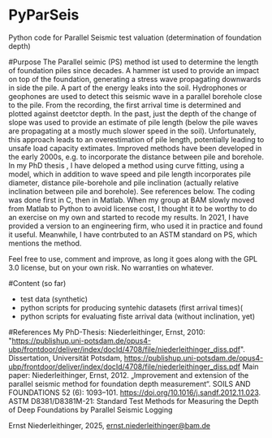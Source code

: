 # PyParSeis
Python code for Parallel Seismic test valuation (determination of foundation depth)

#Purpose
The Parallel seimic (PS) method ist used to determine the length of foundation piles since decades. A hammer ist used to provide an impact on top of the foundation, generating a stress wave propagating downwards in side the pile. A part of the energy leaks into the soil. Hydrophones or geophones are used to detect this seismic wave in a parallel borehole close to the pile.
From the recording, the first arrival time is determined and plotted against deetctor depth. In the past, just the depth of the change of slope was used to provide an estimate of pile length (below the pile waves are propagating at a mostly much slower speed in the soil). Unfortunately, this approach leads to an overestimation of pile length, potentially leading to unsafe load capacity extimates. Improved methods have been developed in the early 2000s, e.g. to incorporate the distance between pile and borehole.
In my PhD thesis , I have deloped a method using curve fitting, using a model, which in addition to wave speed and pile length incorporates pile diameter, distance pile-borehole and pile inclination (actually relative inclination between pile and borehole). See references below. The coding was done first in C, then in Matlab. When my group at BAM slowly moved from Matlab to Python to avoid license cost, I thought it to be worthy to do an exercise on my own and started to recode my results. In 2021, I have provided a version to an engineering firm, who used it in practice and found it useful. Meanwhile, I have contrbuted to an ASTM standard on PS, which mentions the method.  

Feel free to use, comment and improve, as long it goes along with the GPL 3.0 license, but on your own risk. No warranties on whatever.

#Content (so far)
- test data (synthetic)
- python scripts for producing syntehic datasets (first arrival times)(
- python scripts for evaluating fiste arrival data (without inclination, yet)

#References
My PhD-Thesis: Niederleithinger, Ernst, 2010: "https://publishup.uni-potsdam.de/opus4-ubp/frontdoor/deliver/index/docId/4708/file/niederleithinger_diss.pdf". Dissertation, Universität Potsdam, https://publishup.uni-potsdam.de/opus4-ubp/frontdoor/deliver/index/docId/4708/file/niederleithinger_diss.pdf
Main paper: Niederleithinger, Ernst, 2012. „Improvement and extension of the parallel seismic method for foundation depth measurement“. SOILS AND FOUNDATIONS 52 (6): 1093–101. https://doi.org/10.1016/j.sandf.2012.11.023.
ASTM D8381/D8381M-21: Standard Test Methods for Measuring the Depth of Deep Foundations by Parallel Seismic Logging

Ernst Niederleithinger, 2025, ernst.niederleithinger@bam.de
 
